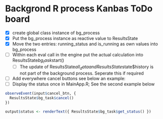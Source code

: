 # Backgrond R process Kanbas ToDo board

- [x] create global class instance of bg_process
- [x] Put the bg_process instance as reactive value to ResultsState
- [x] Move the two entries: running_status and is_running as own values into bg_process
- [ ] Within each eval call in the engine put the actual calculation into ResultsState$bg_task$start()
  - [ ] The update of ResultsState$all_data and ResultsState$state$history is not part of the background process. Seperate this if required
- [ ] Add everywhere cancel buttons see below an example:
- [ ] Display the status once in MainApp.R; See the second example below

```r
observeEvent(input$cancel_btn, {
  ResultsState$bg_task$cancel()
})
```

```r
output$status <- renderText({ ResultsState$bg_task$get_status() })
```

